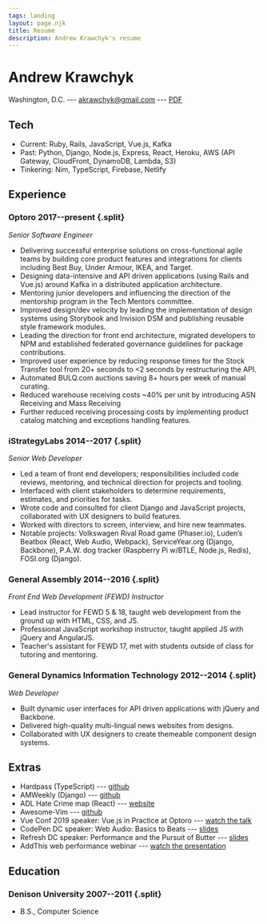 ```yaml
---
tags: landing
layout: page.njk
title: Resume
description: Andrew Krawchyk's resume
---
```


# Andrew Krawchyk

Washington, D.C. --- akrawchyk@gmail.com <span class="hide-print">--- [PDF](/akrawchyk-resume.pdf)</span>

## Tech

- Current: Ruby, Rails, JavaScript, Vue.js, Kafka
- Past: Python, Django, Node.js, Express, React, Heroku, AWS (API Gateway, CloudFront, DynamoDB, Lambda, S3)
- Tinkering: Nim, TypeScript, Firebase, Netlify

## Experience

### <span>Optoro</span> <span>2017--present</span> {.split}

_Senior Software Engineer_

- Delivering successful enterprise solutions on cross-functional agile teams by building core product features and integrations for clients including Best Buy, Under Armour, IKEA, and Target.
- Designing data-intensive and API driven applications (using Rails and Vue.js) around Kafka in a distributed application architecture.
- Mentoring junior developers and influencing the direction of the mentorship program in the Tech Mentors committee.
- Improved design/dev velocity by leading the implementation of design systems using Storybook and Invision DSM and publishing reusable style framework modules.
- Leading the direction for front end architecture, migrated developers to NPM and established federated governance guidelines for package contributions.
- Improved user experience by reducing response times for the Stock Transfer tool from 20+ seconds to <2 seconds by restructuring the API.
- Automated BULQ.com auctions saving 8+ hours per week of manual curating.
- Reduced warehouse receiving costs ~40% per unit by introducing ASN Receiving and Mass Receiving
- Further reduced receiving processing costs by implementing product catalog matching and exceptions handling features.

### <span>iStrategyLabs</span> <span>2014--2017</span> {.split}

_Senior Web Developer_

- Led a team of front end developers; responsibilities included code reviews, mentoring, and technical direction for projects and tooling.
- Interfaced with client stakeholders to determine requirements, estimates, and priorities for tasks.
- Wrote code and consulted for client Django and JavaScript projects, collaborated with UX designers to build features.
- Worked with directors to screen, interview, and hire new teammates.
- Notable projects: Volkswagen Rival Road game (Phaser.io), Luden’s Beatbox (React, Web Audio, Webpack), ServiceYear.org (Django, Backbone), P.A.W. dog tracker (Raspberry Pi w/BTLE, Node.js, Redis), FOSI.org (Django).

### <span>General Assembly</span> <span>2014--2016</span> {.split}

_Front End Web Development (FEWD) Instructor_

- Lead instructor for FEWD 5 & 18, taught web development from the ground up with HTML, CSS, and JS.
- Professional JavaScript workshop instructor, taught applied JS with jQuery and AngularJS.
- Teacher's assistant for FEWD 17, met with students outside of class for tutoring and mentoring.

### <span>General Dynamics Information Technology</span> <span>2012--2014</span> {.split}

_Web Developer_

- Built dynamic user interfaces for API driven applications with jQuery and Backbone.
- Delivered high-quality multi-lingual news websites from designs.
- Collaborated with UX designers to create themeable component design systems.

## Extras

- Hardpass (TypeScript) --- [github](https://github.com/akrawchyk/hardpass)
- AMWeekly (Django) --- [github](https://github.com/akrawchyk/amweekly)
- ADL Hate Crime map (React) --- [website](https://www.adl.org/adl-hate-crime-map)
- Awesome-Vim --- [github](https://github.com/akrawchyk/awesome-vim)
- Vue Conf 2019 speaker: Vue.js in Practice at Optoro --- [watch the talk](https://www.vuemastery.com/conferences/vueconf-us-2019/vuejs-in-practice-at-optoro/)
- CodePen DC speaker: Web Audio: Basics to Beats --- [slides](https://slides.com/akrawchyk/webaudio-basics-to-beats/fullscreen#/)
- Refresh DC speaker: Performance and the Pursuit of Butter --- [slides](https://slides.com/akrawchyk/performance-and-the-pursuit-of-butter/fullscreen#/)
- AddThis web performance webinar --- [watch the presentation](https://www.addthis.com/academy/tips-making-website-load-faster/)

## Education

### <span>Denison University</span> <span>2007--2011</span> {.split}

- B.S., Computer Science
